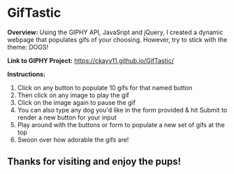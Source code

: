 # GifTastic

**Overview:** Using the GIPHY API, JavaSript and jQuery, I created a dynamic webpage that populates gifs of your choosing. However, try to stick with the theme: DOGS!

**Link to GIPHY Project:** https://ckayv11.github.io/GifTastic/

**Instructions:**
 1. Click on any button to populate 10 gifs for that named button
 2. Then click on any image to play the gif
 3. Click on the image again to pause the gif
 4. You can also type any dog you'd like in the form provided & hit Submit to render a new button for your input
 5. Play around with the buttons or form to populate a new set of gifs at the top
 6. Swoon over how adorable the gifs are!

## Thanks for visiting and enjoy the pups! ##